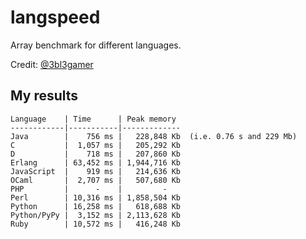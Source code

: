 langspeed
=========

Array benchmark for different languages.

Credit: [@3bl3gamer](https://github.com/3bl3gamer)


My results
----------

```
Language    | Time      | Peak memory
------------|-----------|-------------
Java        |    756 ms |   228,848 Kb  (i.e. 0.76 s and 229 Mb)
C           |  1,057 ms |   205,292 Kb
D           |    718 ms |   207,860 Kb
Erlang      | 63,452 ms | 1,944,716 Kb
JavaScript  |    919 ms |   214,636 Kb
OCaml       |  2,707 ms |   507,680 Kb
PHP         |      -    |         -
Perl        | 10,316 ms | 1,858,504 Kb
Python      | 16,258 ms |   618,688 Kb
Python/PyPy |  3,152 ms | 2,113,628 Kb
Ruby        | 10,572 ms |   416,248 Kb
```
